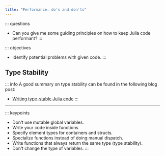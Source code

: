 ```yaml
---
title: "Performance: do's and don'ts"
---
```


::: questions
- Can you give me some guiding principles on how to keep Julia code performant?
:::

::: objectives
- Identify potential problems with given code.
:::

## Type Stability

::: info
A good summary on type stability can be found in the following blog post:
- [Writing type-stable Julia code](https://www.juliabloggers.com/writing-type-stable-julia-code/)
:::

---

::: keypoints
- Don't use mutable global variables.
- Write your code inside functions.
- Specify element types for containers and structs.
- Specialize functions instead of doing manual dispatch.
- Write functions that always return the same type (type stability).
- Don't change the type of variables.
:::

